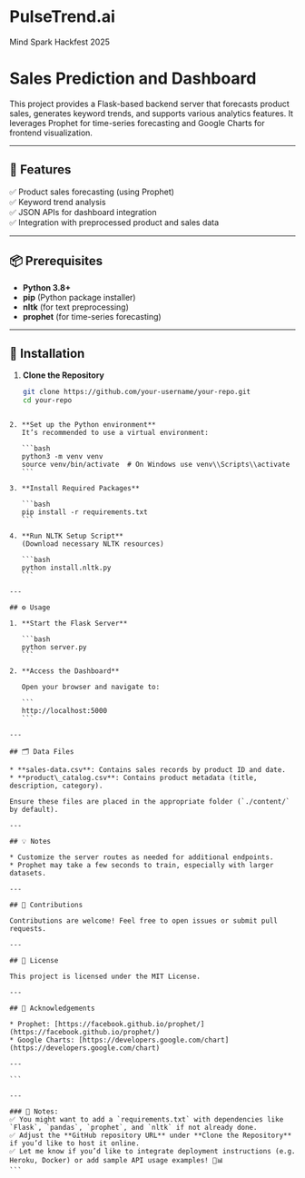 # PulseTrend.ai
Mind Spark Hackfest 2025

# Sales Prediction and Dashboard

This project provides a Flask-based backend server that forecasts product sales, generates keyword trends, and supports various analytics features. It leverages Prophet for time-series forecasting and Google Charts for frontend visualization.

---

## 🚀 Features

✅ Product sales forecasting (using Prophet)  
✅ Keyword trend analysis  
✅ JSON APIs for dashboard integration  
✅ Integration with preprocessed product and sales data  

---

## 📦 Prerequisites

- **Python 3.8+**
- **pip** (Python package installer)
- **nltk** (for text preprocessing)
- **prophet** (for time-series forecasting)

---

## 🔧 Installation

1. **Clone the Repository**

   ```bash
   git clone https://github.com/your-username/your-repo.git
   cd your-repo
````

2. **Set up the Python environment**
   It’s recommended to use a virtual environment:

   ```bash
   python3 -m venv venv
   source venv/bin/activate  # On Windows use venv\\Scripts\\activate
   ```

3. **Install Required Packages**

   ```bash
   pip install -r requirements.txt
   ```

4. **Run NLTK Setup Script**
   (Download necessary NLTK resources)

   ```bash
   python install.nltk.py
   ```

---

## ⚙️ Usage

1. **Start the Flask Server**

   ```bash
   python server.py
   ```

2. **Access the Dashboard**

   Open your browser and navigate to:

   ```
   http://localhost:5000
   ```

---

## 🗂️ Data Files

* **sales-data.csv**: Contains sales records by product ID and date.
* **product\_catalog.csv**: Contains product metadata (title, description, category).

Ensure these files are placed in the appropriate folder (`./content/` by default).

---

## 💡 Notes

* Customize the server routes as needed for additional endpoints.
* Prophet may take a few seconds to train, especially with larger datasets.

---

## 🤝 Contributions

Contributions are welcome! Feel free to open issues or submit pull requests.

---

## 📄 License

This project is licensed under the MIT License.

---

## 🙏 Acknowledgements

* Prophet: [https://facebook.github.io/prophet/](https://facebook.github.io/prophet/)
* Google Charts: [https://developers.google.com/chart](https://developers.google.com/chart)

---

```

---

### 🔧 Notes:
✅ You might want to add a `requirements.txt` with dependencies like `Flask`, `pandas`, `prophet`, and `nltk` if not already done.  
✅ Adjust the **GitHub repository URL** under **Clone the Repository** if you’d like to host it online.  
✅ Let me know if you’d like to integrate deployment instructions (e.g. Heroku, Docker) or add sample API usage examples! 🚀📊
```
